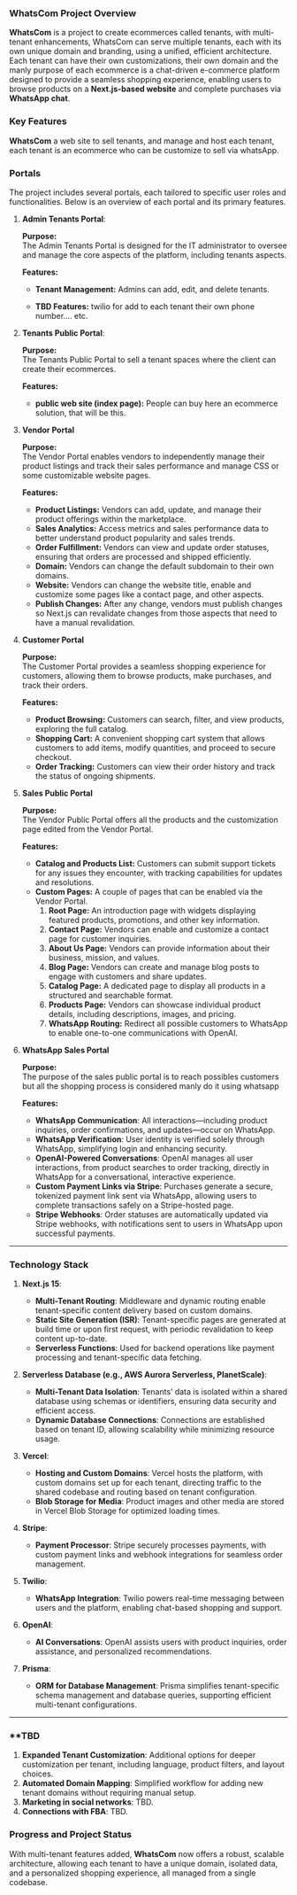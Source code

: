 ### **WhatsCom Project Overview**

**WhatsCom** is a project to create ecommerces called tenants, with multi-tenant enhancements, WhatsCom can serve multiple tenants, each with its own unique domain and branding, using a unified, efficient architecture. Each tenant can have their own customizations, their own domain and the manly purpose of each ecommerce is a chat-driven e-commerce platform designed to provide a seamless shopping experience, enabling users to browse products on a **Next.js-based website** and complete purchases via **WhatsApp chat**.

### **Key Features**

**WhatsCom** a web site to sell tenants, and manage and host each tenant, each tenant is an ecommerce who can be customize to sell via whatsApp.

### Portals

The project includes several portals, each tailored to specific user roles and functionalities. Below is an overview of each portal and its primary features.

1. **Admin Tenants Portal**:

   **Purpose:**  
   The Admin Tenants Portal is designed for the IT administrator to oversee and manage the core aspects of the platform, including tenants aspects.

   **Features:**

   - **Tenant Management:** Admins can add, edit, and delete tenants.

   - **TBD Features:** twilio for add to each tenant their own phone number.... etc.

1. **Tenants Public Portal**:

   **Purpose:**  
   The Tenants Public Portal to sell a tenant spaces where the client can create their ecommerces.

   **Features:**

   - **public web site (index page):** People can buy here an ecommerce solution, that will be this. 

1. **Vendor Portal**

   **Purpose:**  
   The Vendor Portal enables vendors to independently manage their product listings and track their sales performance and manage CSS or some customizable website pages.

   **Features:**

   - **Product Listings:** Vendors can add, update, and manage their product offerings within the marketplace.
   - **Sales Analytics:** Access metrics and sales performance data to better understand product popularity and sales trends.
   - **Order Fulfillment:** Vendors can view and update order statuses, ensuring that orders are processed and shipped efficiently.
   - **Domain:** Vendors can change the default subdomain to their own domains.
   - **Website:** Vendors can change the website title, enable and customize some pages like a contact page, and other aspects.
   - **Publish Changes:** After any change, vendors must publish changes so Next.js can revalidate changes from those aspects that need to have a manual revalidation.

1. **Customer Portal**

   **Purpose:**  
   The Customer Portal provides a seamless shopping experience for customers, allowing them to browse products, make purchases, and track their orders.

   **Features:**

   - **Product Browsing:** Customers can search, filter, and view products, exploring the full catalog.
   - **Shopping Cart:** A convenient shopping cart system that allows customers to add items, modify quantities, and proceed to secure checkout.
   - **Order Tracking:** Customers can view their order history and track the status of ongoing shipments.

1. **Sales Public Portal**

   **Purpose:**  
   The Vendor Public Portal offers all the products and the customization page edited from the Vendor Portal.

   **Features:**

   - **Catalog and Products List:** Customers can submit support tickets for any issues they encounter, with tracking capabilities for updates and resolutions.
    - **Custom Pages:** A couple of pages that can be enabled via the Vendor Portal.
      1. **Root Page:** An introduction page with widgets displaying featured products, promotions, and other key information.
      1. **Contact Page:** Vendors can enable and customize a contact page for customer inquiries.
      1. **About Us Page:** Vendors can provide information about their business, mission, and values.
      1. **Blog Page:** Vendors can create and manage blog posts to engage with customers and share updates.
      1. **Catalog Page:** A dedicated page to display all products in a structured and searchable format.
      1. **Products Page:** Vendors can showcase individual product details, including descriptions, images, and pricing.
      1. **WhatsApp Routing:** Redirect all possible customers to WhatsApp to enable one-to-one communications with OpenAI.

1. **WhatsApp Sales Portal**

   **Purpose:**  
   The purpose of the sales public portal is to reach possibles customers but all the shopping process is considered manly do it using whatsapp 

   **Features:**
   - **WhatsApp Communication**: All interactions—including product inquiries, order confirmations, and updates—occur on WhatsApp.
   - **WhatsApp Verification**: User identity is verified solely through WhatsApp, simplifying login and enhancing security.
   - **OpenAI-Powered Conversations**: OpenAI manages all user interactions, from product searches to order tracking, directly in WhatsApp for a conversational, interactive experience.
   - **Custom Payment Links via Stripe**: Purchases generate a secure, tokenized payment link sent via WhatsApp, allowing users to complete transactions safely on a Stripe-hosted page.
   - **Stripe Webhooks**: Order statuses are automatically updated via Stripe webhooks, with notifications sent to users in WhatsApp upon successful payments.

---

### **Technology Stack**

1. **Next.js 15**:

   - **Multi-Tenant Routing**: Middleware and dynamic routing enable tenant-specific content delivery based on custom domains.
   - **Static Site Generation (ISR)**: Tenant-specific pages are generated at build time or upon first request, with periodic revalidation to keep content up-to-date.
   - **Serverless Functions**: Used for backend operations like payment processing and tenant-specific data fetching.

1. **Serverless Database (e.g., AWS Aurora Serverless, PlanetScale)**:

   - **Multi-Tenant Data Isolation**: Tenants’ data is isolated within a shared database using schemas or identifiers, ensuring data security and efficient access.
   - **Dynamic Database Connections**: Connections are established based on tenant ID, allowing scalability while minimizing resource usage.

1. **Vercel**:

   - **Hosting and Custom Domains**: Vercel hosts the platform, with custom domains set up for each tenant, directing traffic to the shared codebase and routing based on tenant configuration.
   - **Blob Storage for Media**: Product images and other media are stored in Vercel Blob Storage for optimized loading times.

1. **Stripe**:

   - **Payment Processor**: Stripe securely processes payments, with custom payment links and webhook integrations for seamless order management.

1. **Twilio**:

   - **WhatsApp Integration**: Twilio powers real-time messaging between users and the platform, enabling chat-based shopping and support.

1. **OpenAI**:

   - **AI Conversations**: OpenAI assists users with product inquiries, order assistance, and personalized recommendations.

1. **Prisma**:
   - **ORM for Database Management**: Prisma simplifies tenant-specific schema management and database queries, supporting efficient multi-tenant configurations.

---

### **TBD

1. **Expanded Tenant Customization**: Additional options for deeper customization per tenant, including language, product filters, and layout choices.
1. **Automated Domain Mapping**: Simplified workflow for adding new tenant domains without requiring manual setup.
1. **Marketing in social networks**: TBD.
1. **Connections with FBA**: TBD.

### **Progress and Project Status**

With multi-tenant features added, **WhatsCom** now offers a robust, scalable architecture, allowing each tenant to have a unique domain, isolated data, and a personalized shopping experience, all managed from a single codebase.
